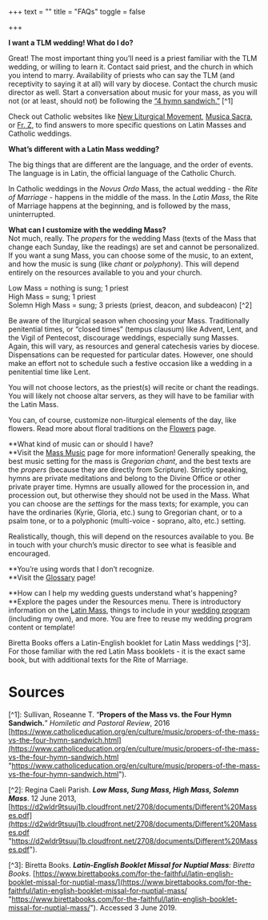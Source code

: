 +++
text = ""
title = "FAQs"
toggle = false

+++

**I want a TLM wedding! What do I do?**

Great! The most important thing you’ll need is a priest familiar with the TLM wedding, or willing to learn it. Contact said priest, and the church in which you intend to marry. Availability of priests who can say the TLM (and receptivity to saying it at all) will vary by diocese. Contact the church music director as well. Start a conversation about music for your mass, as you will not (or at least, should not) be following the [“4 hymn sandwich.”](https://www.catholiceducation.org/en/culture/music/propers-of-the-mass-vs-the-four-hymn-sandwich.html) \[^1\]

Check out Catholic websites like [New Liturgical Movement](http://www.newliturgicalmovement.org/), [Musica Sacra](https://musicasacra.com/), or [Fr. Z](http://wdtprs.com/blog/), to find answers to more specific questions on Latin Masses and Catholic weddings.

**What’s different with a Latin Mass wedding?**

The big things that are different are the language, and the order of events. The language is in Latin, the official language of the Catholic Church.

In Catholic weddings in the _Novus Ordo_ Mass, the actual wedding - the _Rite of Marriage_ - happens in the middle of the mass. In the _Latin Mass_, the Rite of Marriage happens at the beginning, and is followed by the mass, uninterrupted.

**What can I customize with the wedding Mass?**  
Not much, really. The _propers_ for the wedding Mass (texts of the Mass that change each Sunday, like the readings) are set and cannot be personalized. If you want a sung Mass, you can choose some of the music, to an extent, and how the music is sung (like _chant_ or _polyphony_). This will depend entirely on the resources available to you and your church.

Low Mass = nothing is sung; 1 priest  
High Mass = sung; 1 priest  
Solemn High Mass = sung; 3 priests (priest, deacon, and subdeacon) \[^2\]

Be aware of the liturgical season when choosing your Mass. Traditionally penitential times, or “closed times” (tempus clausum) like Advent, Lent, and the Vigil of Pentecost, discourage weddings, especially sung Masses. Again, this will vary, as resources and general catechesis varies by diocese. Dispensations can be requested for particular dates. However, one should make an effort not to schedule such a festive occasion like a wedding in a penitential time like Lent.

You will not choose lectors, as the priest(s) will recite or chant the readings. You will likely not choose altar servers, as they will have to be familiar with the Latin Mass.

You can, of course, customize non-liturgical elements of the day, like flowers. Read more about floral traditions on the [Flowers](https://www.latinmasswedding.com/resources/flowers/) page.

\**What kind of music can or should I have?  
\**Visit the [Mass Music](https://www.latinmasswedding.com/resources/mass-music) page for more information! Generally speaking, the best music setting for the mass is _Gregorian chant_, and the best texts are the _propers_ (because they are directly from Scripture). Strictly speaking, hymns are private meditations and belong to the Divine Office or other private prayer time. Hymns are usually allowed for the procession in, and procession out, but otherwise they should not be used in the Mass. What you can choose are the _settings_ for the mass texts; for example, you can have the ordinaries (Kyrie, Gloria, etc.) sung to Gregorian chant, or to a psalm tone, or to a polyphonic (multi-voice - soprano, alto, etc.) setting.

Realistically, though, this will depend on the resources available to you. Be in touch with your church’s music director to see what is feasible and encouraged.

\**You’re using words that I don’t recognize.  
\**Visit the [Glossary](https://www.latinmasswedding.com/resources/glossary/) page!

\**How can I help my wedding guests understand what's happening?  
\**Explore the pages under the Resources menu. There is introductory information on the [Latin Mass](https://www.latinmasswedding.com/resources/the-mass), things to include in your [wedding program](https://www.latinmasswedding.com/resources/mass-programs) (including my own), and more. You are free to reuse my wedding program content or template!

Biretta Books offers a Latin-English booklet for Latin Mass weddings \[^3\]. For those familiar with the red Latin Mass booklets - it is the exact same book, but with additional texts for the Rite of Marriage.

# Sources

\[^1\]: Sullivan, Roseanne T. “**Propers of the Mass vs. the Four Hymn Sandwich.**” _Homiletic and Pastoral Review_, 2016 [https://www.catholiceducation.org/en/culture/music/propers-of-the-mass-vs-the-four-hymn-sandwich.html](https://www.catholiceducation.org/en/culture/music/propers-of-the-mass-vs-the-four-hymn-sandwich.html "https://www.catholiceducation.org/en/culture/music/propers-of-the-mass-vs-the-four-hymn-sandwich.html").

\[^2\]: Regina Caeli Parish. **_Low Mass, Sung Mass, High Mass, Solemn Mass_**. 12 June 2013, [https://d2wldr9tsuuj1b.cloudfront.net/2708/documents/Different%20Masses.pdf](https://d2wldr9tsuuj1b.cloudfront.net/2708/documents/Different%20Masses.pdf "https://d2wldr9tsuuj1b.cloudfront.net/2708/documents/Different%20Masses.pdf").

\[^3\]: Biretta Books. **_Latin-English Booklet Missal for Nuptial Mass_**_: Biretta Books_. [https://www.birettabooks.com/for-the-faithful/latin-english-booklet-missal-for-nuptial-mass/](https://www.birettabooks.com/for-the-faithful/latin-english-booklet-missal-for-nuptial-mass/ "https://www.birettabooks.com/for-the-faithful/latin-english-booklet-missal-for-nuptial-mass/"). Accessed 3 June 2019.